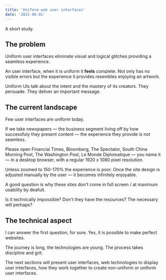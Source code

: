 ```yaml
---
title: 'Uniform web user interfaces'
date: '2021-06-01'
---
```


A short study.

<!--more-->

## The problem

Uniform user interfaces eliminate visual and logical glitches providing a seamless experience.

An user interface, when it is uniform it **feels** complete. Not only has no visible errors but the experience it provides resembles enjoying an artwork.

Uniform UIs talk about the intent and the mastery of its creators. They persuade. They deliver an important message.

## The current landscape

Few user interfaces are uniform today.

If we take newspapers &mdash; the business segment living off by how successfuly they present content &mdash; the experience they provide is not seamless.

Please open Financial Times, Bloomberg, The Spectator, South China Morning Post, The Washington Post, Le Monde Diplomatique &mdash; you name it &mdash; in a desktop browser, with a regular 1920 x 1080 pixel resolution.

Unless zoomed to 150-170% the experience is poor. Once the site design is adjusted manually by the user &mdash; it becomes infinitely enjoyable.

A good question is why these sites don't come in full screen / at maximum usability by deafult.

Is it technically impossible? Don't they have the resources? The necessary will perhaps?

## The technical aspect

I can answer the first question, for sure. Yes, it is possible to make perfect websites.

The journey is long, the technologies are young. The process takes discipline and grit.

The next sections will present user interfaces, web technologies to display user interfaces, how they work together to create non-uniform or uniform user interfaces.
